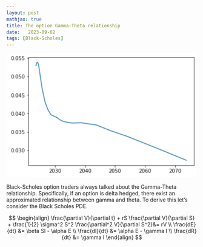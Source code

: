 ```yaml
---
layout: post
mathjax: true
title: The option Gamma-Theta relationship
date:   2023-09-02
tags: [Black-Scholes]
---
```

<center><img src="/images/2023-09-03/YieldCurve.png" width="500" /></center>

Black-Scholes option traders always talked about the Gamma-Theta relationship. Specifically, if an option is delta hedged, there exist an approximated relationship between gamma and theta. To derive this let’s consider the Black Scholes PDE.

$$
\begin{align}
\frac{\partial V}{\partial t} + rS \frac{\partial V}{\partial S} + \frac{1}{2} \sigma^2 S^2 \frac{\partial^2 V}{\partial S^2}&= rV \\
\frac{dE}{dt} &= \beta SI - \alpha E \\
\frac{dI}{dt} &= \alpha E - \gamma I \\
\frac{dR}{dt} &= \gamma I
\end{align}
$$